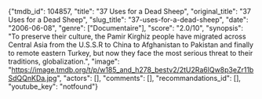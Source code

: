 {"tmdb_id": 104857, "title": "37 Uses for a Dead Sheep", "original_title": "37 Uses for a Dead Sheep", "slug_title": "37-uses-for-a-dead-sheep", "date": "2006-06-08", "genre": ["Documentaire"], "score": "2.0/10", "synopsis": "To preserve their culture, the Pamir Kirghiz people have migrated across Central Asia from the U.S.S.R to China to Afghanistan to Pakistan and finally to remote eastern Turkey, but now they face the most serious threat to their traditions, globalization.", "image": "https://image.tmdb.org/t/p/w185_and_h278_bestv2/2tU2Ra6lQw8p3eZr11bSdQQnKDa.jpg", "actors": [], "comments": [], "recommandations_id": [], "youtube_key": "notfound"}